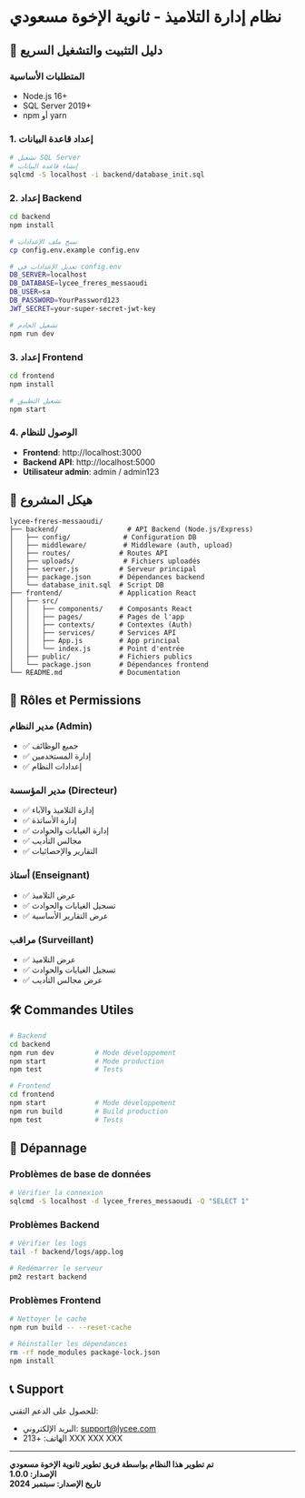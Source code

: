 # نظام إدارة التلاميذ - ثانوية الإخوة مسعودي

## 🚀 دليل التثبيت والتشغيل السريع

### المتطلبات الأساسية
- Node.js 16+ 
- SQL Server 2019+
- npm أو yarn

### 1. إعداد قاعدة البيانات

```bash
# تشغيل SQL Server
# إنشاء قاعدة البيانات
sqlcmd -S localhost -i backend/database_init.sql
```

### 2. إعداد Backend

```bash
cd backend
npm install

# نسخ ملف الإعدادات
cp config.env.example config.env

# تعديل الإعدادات في config.env
DB_SERVER=localhost
DB_DATABASE=lycee_freres_messaoudi
DB_USER=sa
DB_PASSWORD=YourPassword123
JWT_SECRET=your-super-secret-jwt-key

# تشغيل الخادم
npm run dev
```

### 3. إعداد Frontend

```bash
cd frontend
npm install

# تشغيل التطبيق
npm start
```

### 4. الوصول للنظام

- **Frontend**: http://localhost:3000
- **Backend API**: http://localhost:5000
- **Utilisateur admin**: admin / admin123

## 📁 هيكل المشروع

```
lycee-freres-messaoudi/
├── backend/                 # API Backend (Node.js/Express)
│   ├── config/             # Configuration DB
│   ├── middleware/         # Middleware (auth, upload)
│   ├── routes/            # Routes API
│   ├── uploads/            # Fichiers uploadés
│   ├── server.js          # Serveur principal
│   ├── package.json       # Dépendances backend
│   └── database_init.sql  # Script DB
├── frontend/              # Application React
│   ├── src/
│   │   ├── components/    # Composants React
│   │   ├── pages/         # Pages de l'app
│   │   ├── contexts/      # Contextes (Auth)
│   │   ├── services/      # Services API
│   │   ├── App.js         # App principal
│   │   └── index.js       # Point d'entrée
│   ├── public/            # Fichiers publics
│   └── package.json       # Dépendances frontend
└── README.md              # Documentation
```

## 🔐 Rôles et Permissions

### مدير النظام (Admin)
- ✅ جميع الوظائف
- ✅ إدارة المستخدمين
- ✅ إعدادات النظام

### مدير المؤسسة (Directeur)
- ✅ إدارة التلاميذ والآباء
- ✅ إدارة الأساتذة
- ✅ إدارة الغيابات والحوادث
- ✅ مجالس التأديب
- ✅ التقارير والإحصائيات

### أستاذ (Enseignant)
- ✅ عرض التلاميذ
- ✅ تسجيل الغيابات والحوادث
- ✅ عرض التقارير الأساسية

### مراقب (Surveillant)
- ✅ عرض التلاميذ
- ✅ تسجيل الغيابات والحوادث
- ✅ عرض مجالس التأديب

## 🛠️ Commandes Utiles

```bash
# Backend
cd backend
npm run dev          # Mode développement
npm start            # Mode production
npm test             # Tests

# Frontend
cd frontend
npm start            # Mode développement
npm run build        # Build production
npm test             # Tests
```

## 🔧 Dépannage

### Problèmes de base de données
```bash
# Vérifier la connexion
sqlcmd -S localhost -d lycee_freres_messaoudi -Q "SELECT 1"
```

### Problèmes Backend
```bash
# Vérifier les logs
tail -f backend/logs/app.log

# Redémarrer le serveur
pm2 restart backend
```

### Problèmes Frontend
```bash
# Nettoyer le cache
npm run build -- --reset-cache

# Réinstaller les dépendances
rm -rf node_modules package-lock.json
npm install
```

## 📞 Support

للحصول على الدعم التقني:
- البريد الإلكتروني: support@lycee.com
- الهاتف: +213 XXX XXX XXX

---

**تم تطوير هذا النظام بواسطة فريق تطوير ثانوية الإخوة مسعودي**  
**الإصدار: 1.0.0**  
**تاريخ الإصدار: سبتمبر 2024**
